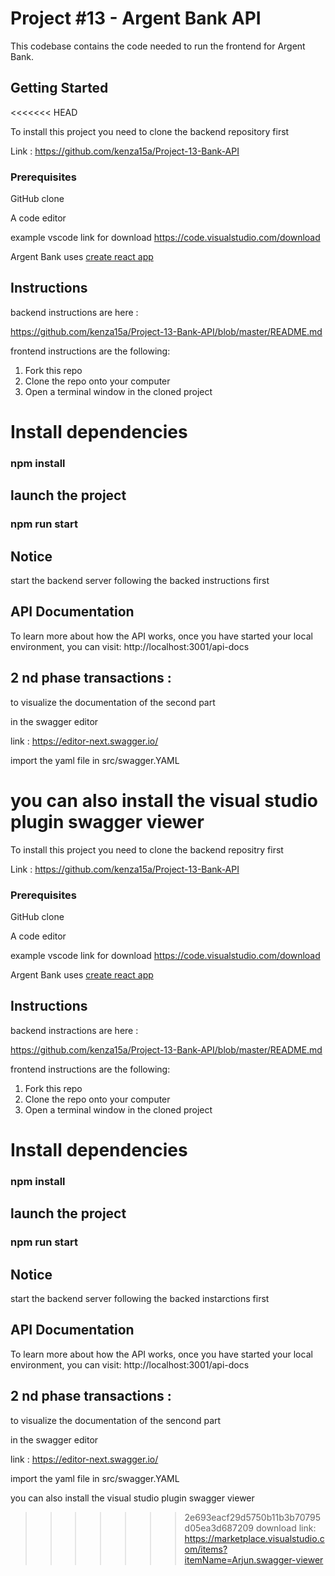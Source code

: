 # Project #13 - Argent Bank API

This codebase contains the code needed to run the frontend for Argent Bank.

## Getting Started
<<<<<<< HEAD

To install this project you need to clone the backend repository first

Link : https://github.com/kenza15a/Project-13-Bank-API

### Prerequisites

GitHub clone

A code editor

example vscode link for download https://code.visualstudio.com/download

Argent Bank uses [create react app](https://create-react-app.dev/)

## Instructions

backend instructions are here :

https://github.com/kenza15a/Project-13-Bank-API/blob/master/README.md

frontend instructions are the following:

1. Fork this repo
2. Clone the repo onto your computer
3. Open a terminal window in the cloned project

# Install dependencies

### npm install

## launch the project

### npm run start

## Notice

start the backend server following the backed instructions first

## API Documentation

To learn more about how the API works, once you have started your local environment,
you can visit: http://localhost:3001/api-docs

## 2 nd phase transactions :

to visualize the documentation of the second part

in the swagger editor

link : https://editor-next.swagger.io/

import the yaml file in src/swagger.YAML

you can also install the visual studio plugin swagger viewer
=======
To install this project you need to clone the backend repositry first 

Link : https://github.com/kenza15a/Project-13-Bank-API


### Prerequisites
GitHub clone

A code editor

example vscode link for download https://code.visualstudio.com/download

Argent Bank uses [create react app](https://create-react-app.dev/)

## Instructions 
backend instractions are here :

https://github.com/kenza15a/Project-13-Bank-API/blob/master/README.md

frontend instructions are the following:

1. Fork this repo
2. Clone the repo onto your computer
3. Open a terminal window in the cloned project

# Install dependencies
### npm install

## launch the project 

### npm run start 

## Notice 
start the backend server following the backed instarctions first 

## API Documentation

To learn more about how the API works, once you have started your local environment,
you can visit: http://localhost:3001/api-docs
## 2 nd phase transactions :

to visualize the documentation of the sencond part 

in the swagger editor 

link : https://editor-next.swagger.io/

import the yaml file in src/swagger.YAML 

you can also install the visual studio plugin swagger viewer 
>>>>>>> 2e693eacf29d5750b11b3b70795d05ea3d687209
download link: https://marketplace.visualstudio.com/items?itemName=Arjun.swagger-viewer
